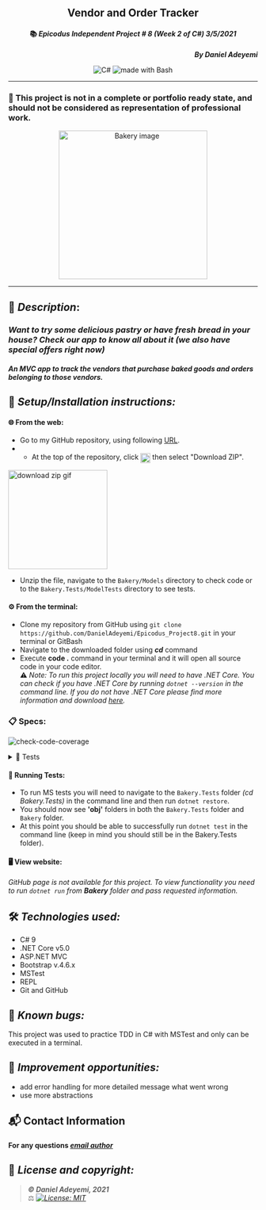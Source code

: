 ## <div align="center">Vendor and Order Tracker</div>
#### <div align="center">📚 *Epicodus Independent Project # 8  (Week 2 of C#)  3/5/2021* </div> 
***<p align="right">By Daniel Adeyemi***</p>   
<p align="center">

<img alt="C#" src="https://img.shields.io/badge/c%23%20-%23239120.svg?&style=for-the-badge&logo=c-sharp&logoColor=white"/>
<img alt="made with Bash" src="https://img.shields.io/badge/Made%20with-Bash-1f425f.svg"/>    
</p>

___
### 📇 This project is not in a complete or portfolio ready state, and should not be considered as representation of professional work.

<div style="text-align:center"><img src="https://bloximages.chicago2.vip.townnews.com/pantagraph.com/content/tncms/assets/v3/editorial/a/49/a491b6a3-1123-5035-9001-679ed7efedf8/602ad6fae2e52.image.jpg?resize=500%2C751" alt="Bakery image" width="300"/></div>

___
## 🚩 *Description*:    
### *Want to try some delicious pastry or have fresh bread in your house? Check our app to know all about it (we also have special offers right now)*
##### *An MVC app to track the vendors that purchase baked goods and orders belonging to those vendors.*


## 🔧 *Setup/Installation instructions:*
#### 🌐 From the web:
* Go to my GitHub repository, using following [URL](https://github.com/DanielAdeyemi/Epicodus_Project8.git).
* * At the top of the repository, click <img src="https://i.imgur.com/Ej9Dphm.png" alt="Code Button" height="20" align="center" /> then select "Download ZIP".

<img src="https://i.imgur.com/tZKvGne.gif" alt="download zip gif" height="200"/>

* Unzip the file, navigate to the `Bakery/Models` directory to check code or to the `Bakery.Tests/ModelTests` directory to see tests.
#### ⚙️ From the terminal: 
* Clone my repository from GitHub using `git clone https://github.com/DanielAdeyemi/Epicodus_Project8.git` in your terminal or GitBash
* Navigate to the downloaded folder using ***cd*** command
* Execute **code .** command in your terminal and it will open all source code in your code editor.    
⚠️ *Note: To run this project locally you will need to have .NET Core. You can check if you have .NET Core by running `dotnet --version` in the command line. If you do not have .NET Core please find more information and download [here](https://dotnet.microsoft.com/download/dotnet).*
### 📋 Specs:
![check-code-coverage](https://img.shields.io/badge/code--coverage-100%25-brightgreen)
<details>
<summary>🚥 Tests</summary>

| # | Behavior | Input |  Output | Complete |
| :------------- | :------------- | :------------- | :------------: | :-------------: |
|  |  | ***Constractors*** |  |  |
| 01 | Create a constractor for order w/properties| "Bread" | Title: Bread | ✅ |
| 02 | Create a constractor for vendor | "AMC" | Name: AMC |✅ |
|  |  | ***Order Model*** |  |  |
| 03 | Return order's ID | order | 1 | ✅ |
| 04 | Return list of orders | order1, order2 | List {order1, order2} | ✅ |
| 05 | Find an order by Id | find(id = 2) | order2 | ✅ |
|  |  | ***Vendor Model*** |  |  |
| 06 | Return vendor's ID | vendor | 1 | ✅ |
| 07 | Return list of Vendors | vendor1, vendor2 | List{vendor1, vendor2} | ✅   |
| 08 | Find Vendor by Id | find(id = 2) | vendor2 | ❌  |
| 09 | Associate order with Vendor | order1, vendor1 | vendor1(order1) | ❌  |


</details>

#### 🏁 Running Tests:
* To run MS tests you will need to navigate to the `Bakery.Tests` folder *(cd Bakery.Tests)* in the command line and then run `dotnet restore`.
* You should now see **'obj'** folders in both the `Bakery.Tests` folder and `Bakery` folder.
* At this point you should be able to successfully run `dotnet test` in the command line (keep in mind you should still be in the Bakery.Tests folder).

####  🖥️ View website:
*GitHub page is not available for this project. To view functionality you need to run `dotnet run` from **Bakery** folder and pass requested information.*

## 🛠️ *Technologies used:*
* C# 9
* .NET Core v5.0
* ASP.NET MVC
* Bootstrap v.4.6.x
* MSTest
* REPL
* Git and GitHub

## 🐛 *Known bugs:*
This project was used to practice TDD in C# with MSTest and only can be executed in a terminal.

## 🌟 *Improvement opportunities:*
* add error handling for more detailed message what went wrong
* use more abstractions

## 📬 Contact Information
#### For any questions *[email author](mailto:adeyemidany+github@gmail.com?subject=[GitHub])*



## 📘 *License and copyright:*

> ***© Daniel Adeyemi, 2021***  
> ⚖️ *[![License: MIT](https://img.shields.io/badge/License-MIT-yellow.svg)](https://opensource.org/licenses/MIT)*